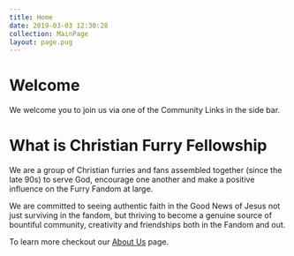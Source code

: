 ```yaml
---
title: Home
date: 2019-03-03 12:30:28
collection: MainPage
layout: page.pug
---
```

# Welcome

We welcome you to join us via one of the Community Links in the side bar.

# What is Christian Furry Fellowship

We are a group of Christian furries and fans assembled together (since the late 90s) to serve God, encourage one another and make a positive influence on the Furry Fandom at large. 

We are committed to seeing authentic faith in the Good News of Jesus not just surviving in the fandom, but thriving to become a genuine source of bountiful community, creativity and friendships both in the Fandom and out.

To learn more checkout our [About Us](about.html) page.